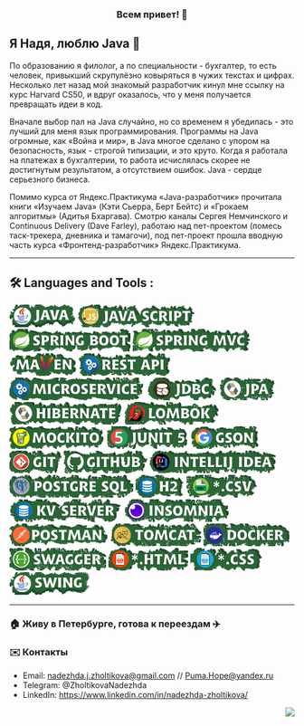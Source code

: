  ### <div id="header" align="center"> Всем привет! 👋 </div>

## Я Надя, люблю Java 💝
По образованию я филолог, а по специальности - бухгалтер, то есть человек, привыкший скрупулёзно ковыряться в чужих текстах и цифрах. Несколько лет назад мой знакомый разработчик кинул мне ссылку на курс Harvard CS50, и вдруг оказалось, что у меня получается превращать идеи в код.

Вначале выбор пал на Java случайно, но со временем я убедилась - это лучший для меня язык программирования. Программы на Java огромные, как «Война и мир», в Java многое сделано с упором на безопасность,  язык - строгой типизации, и это круто. Когда я работала на платежах в бухгалтерии, то работа исчислялась скорее не достигнутым результатом, а отсутствием ошибок. 
Java - сердце серьезного бизнеса.

Помимо курса от Яндекс.Практикума «Java-разработчик» прочитала книги «Изучаем Java» (Кэти Сьерра, Берт Бейтс) и «Грокаем алгоритмы» (Адитья Бхаргава). Смотрю каналы Сергея Немчинского и Continuous Delivery (Dave Farley), работаю над пет-проектом (помесь таск-трекера, дневника и тамагочи), под пет-проект прошла вводную часть курса «Фронтенд-разработчик» Яндекс.Практикума.

---
## 🛠 Languages and Tools :

<div>
  <img src="https://github.com/Salaia/icons/blob/main/green/Java.png?raw=true" title="Java" alt="Java" height="40"/>
 <img src="https://github.com/Salaia/icons/blob/main/green/JavaScript.png?raw=true" title="JavaScript" alt="java script" height="40"/>
        <img src="https://github.com/Salaia/icons/blob/main/green/SPRING%20boot.png?raw=true" title="Spring Boot" alt="Spring Boot" height="40"/>
      <img src="https://github.com/Salaia/icons/blob/main/green/SPRING%20MVC.png?raw=true" title="Spring MVC" alt="Spring MVC" height="40"/>
      <img src="https://github.com/Salaia/icons/blob/main/green/Maven.png?raw=true" title="Apache Maven" alt="Apache Maven" height="40"/>
       <img src="https://github.com/Salaia/icons/blob/main/green/Rest%20API.png?raw=true" title="Rest API" alt="Rest API" height="40"/>
      <img src="https://github.com/Salaia/icons/blob/main/green/Microservice.png?raw=true" title="Microservice" alt="Microservice" height="40"/>
 <img src="https://github.com/Salaia/icons/blob/main/green/JDBC.png?raw=true" title="JDBC" alt="JDBC" height="40"/>
  <img src="https://github.com/Salaia/icons/blob/main/green/JPA.png?raw=true" title="JPA" alt="JPA" height="40"/>
 <img src="https://github.com/Salaia/icons/blob/main/green/Hibernate.png?raw=true" title="Hibernate" alt="Hibernate" height="40"/>
       <img src="https://github.com/Salaia/icons/blob/main/green/Lombok.png?raw=true" title="Lombok" alt="Lombok" height="40"/>
      <img src="https://github.com/Salaia/icons/blob/main/green/Mockito.png?raw=true" title="Mockito" alt="Mockito" height="40"/>
 <img src="https://github.com/Salaia/icons/blob/main/green/JUnit%205.png?raw=true" title="JUnit 5" alt="JUnit 5" height="40"/> 
 <img src="https://github.com/Salaia/icons/blob/main/green/Gson.png?raw=true" title="Gson" alt="Gson" height="40"/>
 <img src="https://github.com/Salaia/icons/blob/main/green/Git.png?raw=true" title="Git" alt="Git" height="40"/>
  <img src="https://github.com/Salaia/icons/blob/main/green/GitHub.png?raw=true" title="GitHub" alt="GitHub" height="40"/>
  <img src="https://github.com/Salaia/icons/blob/main/green/Intellij%20IDEA.png?raw=true" title="IDEA" alt="Intellij IDEA" height="40"/>
  <img src="https://github.com/Salaia/icons/blob/main/green/PostgreSQL.png?raw=true" alt="PostgreSQL" height="40"/>
 <img src="https://github.com/Salaia/icons/blob/main/green/H2.png?raw=true" title="H2" alt="H2" height="40"/>
 <img src="https://github.com/Salaia/icons/blob/main/green/CSV.png?raw=true" title="*.csv" alt="csv" height="40"/>
 <img src="https://github.com/Salaia/icons/blob/main/green/KVServer.png?raw=true" title="KVServer" alt="key value server" height="40"/>
 <img src="https://github.com/Salaia/icons/blob/main/green/Insomnia.png?raw=true" title="Insomnia" alt="Git" height="40"/>
  <img src="https://github.com/Salaia/icons/blob/main/green/Postman.png?raw=true" title="Postman" alt="Git" height="40"/>
  <img src="https://github.com/Salaia/icons/blob/main/green/Tomcat.png?raw=true" title="Tomcat" alt="Tomcat" height="40"/>
  <img src="https://github.com/Salaia/icons/blob/main/green/Docker.png?raw=true" title="Docker" alt="Docker" height="40"/>
 <img src="https://github.com/Salaia/icons/blob/main/green/Swagger.png?raw=true" title="Swagger" alt="Swagger" height="40"/>
   <img src="https://github.com/Salaia/icons/blob/main/green/HTML.png?raw=true" title="HTML" alt="html" height="40"/>
   <img src="https://github.com/Salaia/icons/blob/main/green/CSS.png?raw=true" title="CSS" alt="css" height="40"/>
   <img src="https://github.com/Salaia/icons/blob/main/green/Swing.png?raw=true" title="Swing" alt="Swing" height="40"/>

   
</div>


---
### 🏠 Живу в Петербурге, готова к переездам ✈️
### ✉️ Контакты 

* Email: nadezhda.j.zholtikova@gmail.com   //  Puma.Hope@yandex.ru
* Telegram: @ZholtikovaNadezhda
* LinkedIn: https://www.linkedin.com/in/nadezhda-zholtikova/

<div id="header" align="right">
  <img src="https://media.giphy.com/media/3oKIPnAiaMCws8nOsE/giphy.gif" width="100"/>
</div>
<!---
Salaia/Salaia is a ✨ special ✨ repository because its `README.md` (this file) appears on your GitHub profile.
You can click the Preview link to take a look at your changes.

- 👋 Meow, my name's Hope. Or Puma. Maybe Nadia 👩‍💻. Really, Zholtikova Nadezhda Jurievna is a bit hard to pronounce :roll_eyes: 
- 👀 I’m interested in cats, some video games like "The Elder Scrolls" or "Deep Rock Galactic", and I love magic and fantasy worlds.
- 🌱 I’m currently learning Java on Yandex Practicum.
- 💞️ I’m looking to collaborate on any Java projects if you think I'm not too green for your team :D
- 📫 How to reach me puma.hope@yandex.ru
--->
